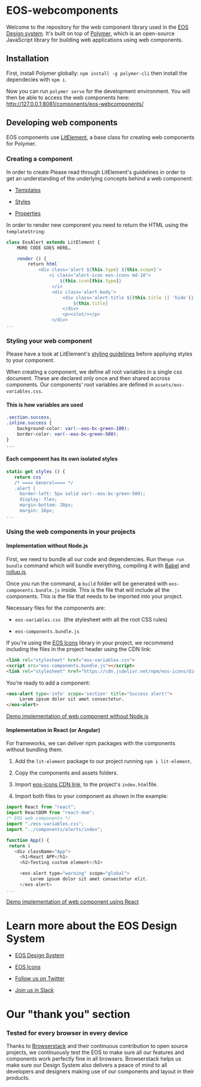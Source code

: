 # EOS-webcomponents

Welcome to the repository for the web component library used in the [EOS Design system](https://gitlab.com/SUSE-UIUX/eos). It's built on top of [Polymer](https://www.polymer-project.org/), which is an open-source JavaScript library for building web applications using web components.

## Installation

First, install Polymer globally:  `npm install -g polymer-cli` then install the dependecies with `npm i`.

Now you can run `polymer serve` for the development environment. You will then be able to access the web components here: http://127.0.0.1:8081/components/eos-webcomponents/

## Developing web components

EOS components use [LitElement](https://lit-element.polymer-project.org/), a base class for creating web components for Polymer.

### Creating a component

In order to create Please read through LitElement's guidelines in order to get an understanding of  the underlying concepts behind a web component:

* [Templates](https://lit-element.polymer-project.org/guide/templates)

* [Styles](https://lit-element.polymer-project.org/guide/styles)

* [Properties](https://lit-element.polymer-project.org/guide/properties)

In order to render new component you need to return  the HTML using the  `templateString`:

```javascript
class EosAlert extends LitElement {
    MORE CODE GOES HERE…

    render () {
        return html`
            <div class='alert ${this.type} ${this.scope}'>
                <i class="alert-icon eos-icons md-18">
                    ${this.icon[this.type]}
                 </i>
                 <div class='alert-body'>
                     <div class='alert-title ${(this.title || 'hide')}'>
                         ${this.title}
                     </div>
                     <p><slot/></p>
                 </div>
...
```

### Styling your web component

Please have a look at LitElement's [styling guidelines](https://lit-element.polymer-project.org/guide/styles) before appliying styles to your component.

When creating a component, we define all root variables in a single css document. These are declared only once and then shared accross components. Our components' root variables are defined in `assets/eos-variables.css`.

#### This is how variables are used

```css
.section.success,
.inline.success {
    background-color: var(--eos-bc-green-100);
    border-color: var(--eos-bc-green-500);
}
...
```

#### Each component has its own isolated styles

```javascript
static get styles () {
   return css`
   /* ==== General==== */
   .alert {
     border-left: 5px solid var(--eos-bc-green-500);
     display: flex;
     margin-bottom: 20px;
     margin: 16px;
...
```

### Using the web components in your projects

#### Implementation without Node.js

First, we need to bundle all our code and dependencies. Run the`npm run bundle` command which will bundle everything, compiling it with [Babel](https://babeljs.io/) and [rollup.js](https://rollupjs.org/).

Once you run the command, a `build` folder will be generated with `eos-components.bundle.js` inside. This is the file that will include all the components. This is the file that needs to be imported into your project.

Necessary files for the components are: 

- `eos-variables.css`  (the stylesheet with all the root CSS rules)

- `eos-components.bundle.js`

If you're using the [EOS Icons](icons.eosdesignsystem.com/) library in your project, we recommend including the files in the project header using the CDN link:

```html
<link rel="stylesheet" href="eos-variables.css">
<script src="eos-components.bundle.js"></script>
<link rel="stylesheet" href="https://cdn.jsdelivr.net/npm/eos-icons/dist/extended/css/eos-icons-extended.css" />
```

You're ready to add a component:

```html
<eos-alert type='info' scope='section' title="Success alert!">
     Lorem ipsum dolor sit amet consectetur.
</eos-alert>
```

[Demo implementation of web component without Node.js](https://codepen.io/en3sis/pen/abzqKPW)

#### Implementation in React (or Angular)

For frameworks, we can deliver npm packages with the components without bundling them.

1. Add the `lit-element` package to our project running `npm i lit-element`.

2. Copy the components and assets folders.

3. Import [eos-icons CDN link ](https://cdn.jsdelivr.net/npm/eos-icons/dist/extended/css/eos-icons-extended.css) to the project's `index.html`file.

4. Import both files to your component as shown in the example:

```javascript
import React from "react";
import ReactDOM from "react-dom";
/* EOS web components */
import "./eos-variables.css";
import "../components/alerts/index";

function App() {
 return (
   <div className="App">
     <h1>React APP</h1>
     <h2>Testing custom element</h2>

     <eos-alert type="warning" scope="global">
         Lorem ipsum dolor sit amet consectetur elit.
     </eos-alert>
...
```

[Demo implementation of web component using React](https://codesandbox.io/s/custom-component-react-pmfor)

# Learn more about the EOS Design System

* [EOS Design System](https://www.eosdesignsystem.com/)

* [EOS Icons](icons.eosdesignsystem.com/)

* [Follow us on Twitter](https://twitter.com/eosdesignsystem)

* [Join us in Slack](https://slack.eosdesignsystem.com)

# Our "thank you" section

### Tested for every browser in every device

Thanks to [Browserstack](https://www.browserstack.com) and their continuous contribution to open source projects, we continuously test the EOS to make sure all our features and components work perfectly fine in all browsers.
Browserstack helps us make sure our Design System also delivers a peace of mind to all developers and designers making use of our components and layout in their products.
